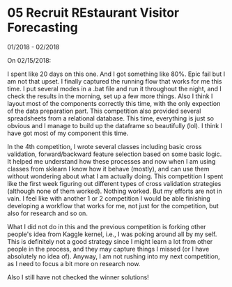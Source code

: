 # 05 Recruit REstaurant Visitor Forecasting

01/2018 - 02/2018

On 02/15/2018:

I spent like 20 days on this one. And I got something like 80%. Epic fail but I am not that upset. I finally captured the running flow that works for me this time. I put several modes in a .bat file and run it throughout the night, and I check the results in the morning, set up a few more things. Also I think I layout most of the components correctly this time, with the only expection of the data preparation part. This competition also provided several spreadsheets from a relational database. This time, everything is just so obvious and I manage to build up the dataframe so beautifully (lol). I think I have got most of my component this time.

In the 4th competition, I wrote several classes including basic cross validation, forward/backward feature selection based on some basic logic. It helped me understand how these processes and now when I am using classes from sklearn I know how it behave (mostly), and can use them without wondering about what I am actually doing. This competition I spent like the first week figuring out different types of cross validation strategies (although none of them worked). Nothing worked. But my efforts are not in vain. I feel like with another 1 or 2 competition I would be able finishing developing a workflow that works for me, not just for the competition, but also for research and so on.

What I did not do in this and the previous competition is forking other people's idea from Kaggle kernel, i.e., I was poking around all by my self. This is definitely not a good strategy since I might learn a lot from other people in the process, and they may capture things I missed (or I have absolutely no idea of). Anyway, I am not rushing into my next competition, as I need to focus a bit more on research now. 

Also I still have not checked the winner solutions!